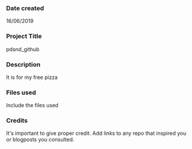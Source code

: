 ### Date created
16/06/2019

### Project Title
pdsnd_github

### Description
It is for my free pizza

### Files used
Include the files used

### Credits
It's important to give proper credit. Add links to any repo that inspired you or blogposts you consulted.

